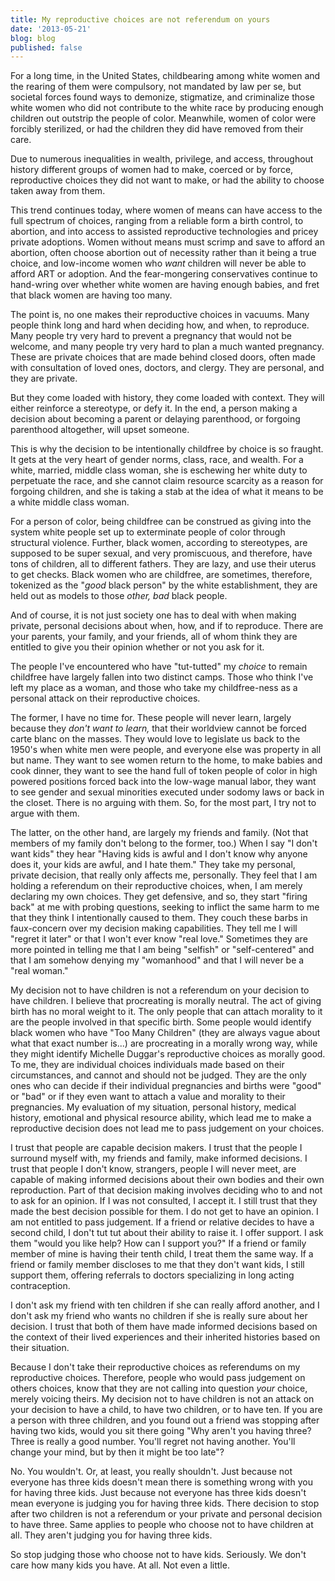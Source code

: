 ```yaml
---
title: My reproductive choices are not referendum on yours
date: '2013-05-21'
blog: blog
published: false
---
```


For a long time, in the United States, childbearing among white women and the rearing of them were compulsory, not mandated by law per se, but societal forces found ways to demonize, stigmatize, and criminalize those white women who did not contribute to the white race by producing enough children out outstrip the people of color. Meanwhile, women of color were forcibly sterilized, or had the children they did have removed from their care.

Due to numerous inequalities in wealth, privilege, and access, throughout history different groups of women had to make, coerced or by force, reproductive choices they did not want to make, or had the ability to choose taken away from them.

This trend continues today, where women of means can have access to the full spectrum of choices, ranging from a reliable form a birth control, to abortion, and into access to assisted reproductive technologies and pricey private adoptions. Women without means must scrimp and save to afford an abortion, often choose abortion out of necessity rather than it being a true choice, and low-income women who <em>want </em>children will never be able to afford ART or adoption. And the fear-mongering conservatives continue to hand-wring over whether white women are having enough babies, and fret that black women are having too many.

The point is, no one makes their reproductive choices in vacuums. Many people think long and hard when deciding how, and when, to reproduce. Many people try very hard to prevent a pregnancy that would not be welcome, and many people try very hard to plan a much wanted pregnancy. These are private choices that are made behind closed doors, often made with consultation of loved ones, doctors, and clergy. They are personal, and they are private.

<!--more-->

But they come loaded with history, they come loaded with context. They will either reinforce a stereotype, or defy it. In the end, a person making a decision about becoming a parent or delaying parenthood, or forgoing parenthood altogether, will upset someone.

This is why the decision to be intentionally childfree by choice is so fraught. It gets at the very heart of gender norms, class, race, and wealth. For a white, married, middle class woman, she is eschewing her white duty to perpetuate the race, and she cannot claim resource scarcity as a reason for forgoing children, and she is taking a stab at the idea of what it means to be a white middle class woman.

For a person of color, being childfree can be construed as giving into the system white people set up to exterminate people of color through structural violence. Further, black women, according to stereotypes, are supposed to be super sexual, and very promiscuous, and therefore, have tons of children, all to different fathers. They are lazy, and use their uterus to get checks. Black women who are childfree, are sometimes, therefore, tokenized as the "<em>good </em>black person" by the white establishment, they are held out as models to those <em>other, bad </em>black people.

And of course, it is not just society one has to deal with when making private, personal decisions about when, how, and if to reproduce. There are your parents, your family, and your friends, all of whom think they are entitled to give you their opinion whether or not you ask for it.

The people I've encountered who have "tut-tutted" my <em>choice </em> to remain childfree have largely fallen into two distinct camps. Those who think I've left my place as a woman, and those who take my childfree-ness as a personal attack on their reproductive choices.

The former, I have no time for. These people will never learn, largely because they <em>don't want to learn,</em> that their worldview cannot be forced carte blanc on the masses. They would love to legislate us back to the 1950's when white men were people, and everyone else was property in all but name. They want to see women return to the home, to make babies and cook dinner, they want to see the hand full of token people of color in high powered positions forced back into the low-wage manual labor, they want to see gender and sexual minorities executed under sodomy laws or back in the closet. There is no arguing with them. So, for the most part, I try not to argue with them.

The latter, on the other hand, are largely my friends and family. (Not that members of my family don't belong to the former, too.) When I say "I don't want kids" they hear "Having kids is awful and I don't know why anyone does it, your kids are awful, and I hate them." They take my personal, private decision, that really only affects me, personally. They feel that I am holding a referendum on their reproductive choices, when, I am merely declaring my own choices. They get defensive, and so, they start "firing back" at me with probing questions, seeking to inflict the same harm to me that they think I intentionally caused to them. They couch these barbs in faux-concern over my decision making capabilities. They tell me I will "regret it later" or that I won't ever know "real love." Sometimes they are more pointed in telling me that I am being "selfish" or "self-centered" and that I am somehow denying my "womanhood" and that I will never be a "real woman."

My decision not to have children is not a referendum on your decision to have children. I believe that procreating is morally neutral. The act of giving birth has no moral weight to it. The only people that can attach morality to it are the people involved in that specific birth. Some people would identify black women who have "Too Many Children" (they are always vague about what that exact number is...) are procreating in a morally wrong way, while they might identify Michelle Duggar's reproductive choices as morally good. To me, they are individual choices individuals made based on their circumstances, and cannot and should not be judged. They are the only ones who can decide if their individual pregnancies and births were "good" or "bad" or if they even want to attach a value and morality to their pregnancies. My evaluation of my situation, personal history, medical history, emotional and physical resource ability, which lead me to make a reproductive decision does not lead me to pass judgement on your choices.

I trust that people are capable decision makers. I trust that the people I surround myself with, my friends and family, make informed decisions. I trust that people I don't know, strangers, people I will never meet, are capable of making informed decisions about their own bodies and their own reproduction. Part of that decision making involves deciding who to and not to ask for an opinion. If I was not consulted, I accept it. I still trust that they made the best decision possible for them. I do not get to have an opinion. I am not entitled to pass judgement. If a friend or relative decides to have a second child, I don't tut tut about their ability to raise it. I offer support. I ask them "would you like help? How can I support you?" If a friend or family member of mine is having their tenth child, I treat them the same way. If a friend or family member discloses to me that they don't want kids, I still support them, offering referrals to doctors specializing in long acting contraception.

I don't ask my friend with ten children if she can really afford another, and I don't ask my friend who wants no children if she is really sure about her decision. I trust that both of them have made informed decisions based on the context of their lived experiences and their inherited histories based on their situation.

Because I don't take their reproductive choices as referendums on my reproductive choices. Therefore, people who would pass judgement on others choices, know that they are not calling into question <em> your </em> choice, merely voicing theirs. My decision not to have children is not an attack on your decision to have a child, to have two children, or to have ten. If you are a person with three children, and you found out a friend was stopping after having two kids, would you sit there going "Why aren't you having three? Three is really a good number. You'll regret not having another. You'll change your mind, but by then it might be too late"?

No. You wouldn't. Or, at least, you really shouldn't. Just because not everyone has three kids doesn't mean there is something wrong with you for having three kids. Just because not everyone has three kids doesn't mean everyone is judging you for having three kids. There decision to stop after two children is not a referendum or your private and personal decision to have three. Same applies to people who choose not to have children at all. They aren't judging you for having three kids.

So stop judging those who choose not to have kids. Seriously. We don't care how many kids you have. At all. Not even a little.
